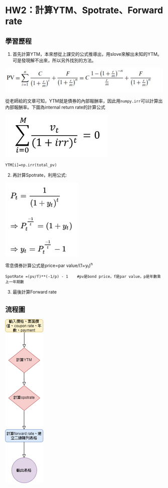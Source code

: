 # HW2：計算YTM、Spotrate、Forward rate
  

## 學習歷程

1. 首先計算YTM，本來想從上課交的公式推導出，用slove來解出未知的YTM。可是發現解不出來，所以另外找別的方法。 


![](https://github.com/a1999r71732/Financial_Engineering/blob/master/HW2/YTM%E5%85%AC%E5%BC%8F.png)


   從老師給的文章可知，YTM就是債券的內部報酬率，因此用`numpy.irr`可以計算出內部報酬率。下圖為internal return rate的計算公式
   
   
![](https://github.com/a1999r71732/Financial_Engineering/blob/master/HW2/irr.jpg)

```
YTM[i]=np.irr(total_pv)
```


2. 再計算Spotrate，利用公式:


![](https://github.com/a1999r71732/Financial_Engineering/blob/master/HW2/spot.png)

零息債券計算公式是price=par value/(1+y<sub>t</sub>)<sup>n</sup>

```
SpotRate =(pv/f)**(-1/p) - 1    #pv是bond price，f是par value，p是年數乘上一年期數
```

3. 最後計算Forward rate

## 流程圖
![流程圖](https://github.com/a1999r71732/Financial_Engineering/blob/master/HW2/HW2%E6%B5%81%E7%A8%8B%E5%9C%96.png)
